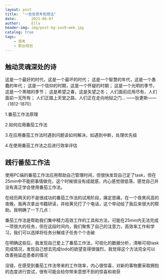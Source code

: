 ```yaml
---
layout: post
title:  "一些些思考和想法"
date:       2021-06-07
author:     Ella
header-img: img/post-bg-ios9-web.jpg
catalog: true
tags:
    - 思考
    - 职业规划
---
```






## 触动灵魂深处的诗
这是一个最好的时代，这是一个最坏的时代；
这是一个智慧的年代，这是一个愚蠢的年代；
这是一个信仰的时期，这是一个怀疑的时期；
这是一个光明的季节，这是一个黑暗的季节；
这是希望之春，这是失望之冬；
人们面前应用尽有，人们面前一无所有；
人们正踏上天堂之路，人们正在走向地狱之门...
                                ——狄更斯——
                              （1812-1870）










1.番茄工作法原理

2.如何应用番茄工作法

3.在应用番茄工作法时遇到问题该如何解决，如遇到中断，处理优先级

4.在使用番茄工作法之后进行效率评估


  ## 践行番茄工作法

使用PC端的番茄工作法应用帮助自己管理时间，但很快发现自己定了task，但在25min中不能把事情做完，这个时候很没有成就感，内心感觉很低落，感觉自己并没有真正学会使用番茄工作法。

在经历两天的不是很成功的番茄工作法的试用阶段，痛定思痛，在一个夜黑风高的夜晚，我再次拿出书籍研读，并给黄兄打了个电话，这个举动给了我后来很大的帮助。我明确了一下几点：

番茄工作法是帮助我们集中精力高效工作的工具和方法，可能在25min内无法完成一项很大的任务，但在这段时间内，我们聚焦了自己的注意力，高效率工作和学习，我们可以选择将任务分解成子任务个个击破

在明确这些后，我发现自己爱上了番茄工作法，可视化的数据分析，清晰可视task完成情况，发现自己想去完成todo的欲望变得很强烈，我觉得这个方法完全可以改善拖延症患者的情况

没错，在感受到番茄工作法带来的工作效率，内心很惊喜，对新的事物要采取拥抱的态度进行尝试，很有可能会给你带来意想不到的惊喜和收获


